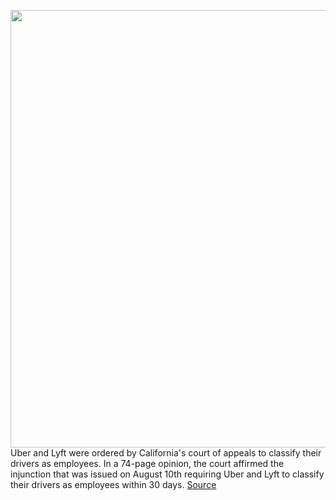 <img src='https://cdn.vox-cdn.com/thumbor/nx4wjf3iii_wsWNRz1EbBhtm3kc=/0x0:5568x3712/1200x800/filters:focal(2339x1411:3229x2301)/cdn.vox-cdn.com/uploads/chorus_image/image/67675619/1227939563.jpg.0.jpg' width='700px' /><br/>
Uber and Lyft were ordered by California's court of appeals to classify their drivers as employees. In a 74-page opinion, the court affirmed the injunction that was issued on August 10th requiring Uber and Lyft to classify their drivers as employees within 30 days.
<a href='https://www.theverge.com/2020/10/22/21529644/uber-lyft-lose-appeals-court-driver-employees'> Source <a/>